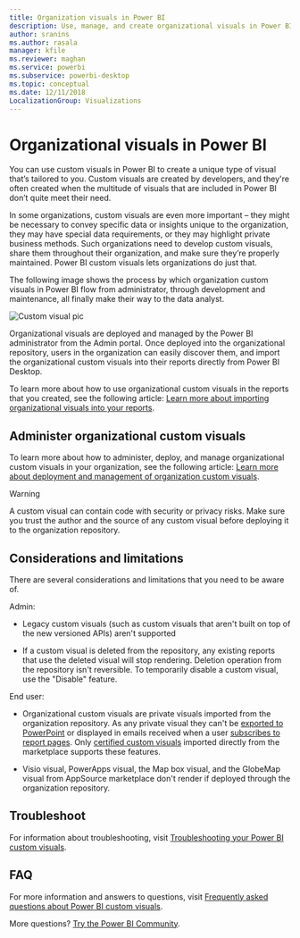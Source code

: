 ```yaml
---
title: Organization visuals in Power BI
description: Use, manage, and create organizational visuals in Power BI
author: sranins
ms.author: rasala
manager: kfile
ms.reviewer: maghan
ms.service: powerbi
ms.subservice: powerbi-desktop
ms.topic: conceptual
ms.date: 12/11/2018
LocalizationGroup: Visualizations
---
```


# Organizational visuals in Power BI

You can use custom visuals in Power BI to create a unique type of visual that’s tailored to you. Custom visuals are created by developers, and they're often created when the multitude of visuals that are included in Power BI don’t quite meet their need.

In some organizations, custom visuals are even more important – they might be necessary to convey specific data or insights unique to the organization, they may have special data requirements, or they may highlight private business methods. Such organizations need to develop custom visuals, share them throughout their organization, and make sure they’re properly maintained. Power BI custom visuals  lets organizations do just that.

The following image shows the process by which organization custom visuals in Power BI flow from administrator, through development and maintenance, all finally make their way to the data analyst.

![Custom visual pic](media/power-bi-custom-visuals-organizational/custom-visual-org-01.jpg)

Organizational visuals are deployed and managed by the Power BI administrator from the Admin portal. Once deployed into the organizational repository, users in the organization can easily discover them, and import the organizational custom visuals into their reports directly from Power BI Desktop.

To learn more about how to use organizational custom visuals in the reports that you created, see the following article: [Learn more about importing organizational visuals into your reports](power-bi-custom-visuals.md).

## Administer organizational custom visuals

To learn more about how to administer, deploy, and manage organizational custom visuals in your organization, see the following article: [Learn more about deployment and management of organization custom visuals](https://go.microsoft.com/fwlink/?linkid=866790).

> [!WARNING]
> A custom visual can contain code with security or privacy risks. Make sure you trust the author and the source of any custom visual before deploying it to the organization repository.

## Considerations and limitations

There are several considerations and limitations that you need to be aware of.

Admin:

* Legacy custom visuals (such as custom visuals that aren't built on top of the new versioned APIs) aren't supported

* If a custom visual is deleted from the repository, any existing reports that use the deleted visual will stop rendering. Deletion operation from the repository isn't reversible. To temporarily disable a custom visual, use the "Disable" feature.

End user:

* Organizational custom visuals are private visuals imported from the organization repository. As any private visual they can't be [exported to PowerPoint](https://docs.microsoft.com/power-bi/consumer/end-user-powerpoint) or displayed in emails received when a user [subscribes to report pages](https://docs.microsoft.com/power-bi/consumer/end-user-subscribe). Only [certified custom visuals](https://docs.microsoft.com/power-bi/power-bi-custom-visuals-certified) imported directly from the marketplace supports these features.

* Visio visual, PowerApps visual, the Map box visual, and the GlobeMap visual from AppSource marketplace don't render if deployed through the organization repository.

## Troubleshoot

For information about troubleshooting, visit [Troubleshooting your Power BI custom visuals](power-bi-custom-visuals-troubleshoot.md).

## FAQ

For more information and answers to questions, visit [Frequently asked questions about Power BI custom visuals](power-bi-custom-visuals-faq.md#organizational-custom-visuals).

More questions? [Try the Power BI Community](http://community.powerbi.com/).
